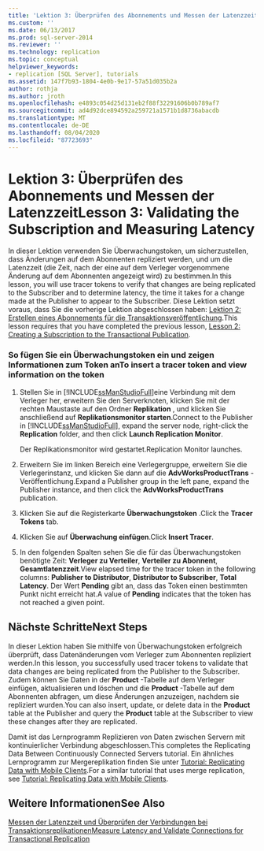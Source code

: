 ```yaml
---
title: 'Lektion 3: Überprüfen des Abonnements und Messen der Latenzzeit | Microsoft-Dokumentation'
ms.custom: ''
ms.date: 06/13/2017
ms.prod: sql-server-2014
ms.reviewer: ''
ms.technology: replication
ms.topic: conceptual
helpviewer_keywords:
- replication [SQL Server], tutorials
ms.assetid: 147f7b93-1804-4e0b-9e17-57a51d035b2a
author: rothja
ms.author: jroth
ms.openlocfilehash: e4893c054d25d131eb2f88f32291606b0b789af7
ms.sourcegitcommit: ad4d92dce894592a259721a1571b1d8736abacdb
ms.translationtype: MT
ms.contentlocale: de-DE
ms.lasthandoff: 08/04/2020
ms.locfileid: "87723693"
---
```

# <a name="lesson-3-validating-the-subscription-and-measuring-latency"></a><span data-ttu-id="4f862-102">Lektion 3: Überprüfen des Abonnements und Messen der Latenzzeit</span><span class="sxs-lookup"><span data-stu-id="4f862-102">Lesson 3: Validating the Subscription and Measuring Latency</span></span>
  <span data-ttu-id="4f862-103">In dieser Lektion verwenden Sie Überwachungstoken, um sicherzustellen, dass Änderungen auf dem Abonnenten repliziert werden, und um die Latenzzeit (die Zeit, nach der eine auf dem Verleger vorgenommene Änderung auf dem Abonnenten angezeigt wird) zu bestimmen.</span><span class="sxs-lookup"><span data-stu-id="4f862-103">In this lesson, you will use tracer tokens to verify that changes are being replicated to the Subscriber and to determine latency, the time it takes for a change made at the Publisher to appear to the Subscriber.</span></span> <span data-ttu-id="4f862-104">Diese Lektion setzt voraus, dass Sie die vorherige Lektion abgeschlossen haben: [Lektion 2: Erstellen eines Abonnements für die Transaktionsveröffentlichung](lesson-2-creating-a-subscription-to-the-transactional-publication.md).</span><span class="sxs-lookup"><span data-stu-id="4f862-104">This lesson requires that you have completed the previous lesson, [Lesson 2: Creating a Subscription to the Transactional Publication](lesson-2-creating-a-subscription-to-the-transactional-publication.md).</span></span>  
  
### <a name="to-insert-a-tracer-token-and-view-information-on-the-token"></a><span data-ttu-id="4f862-105">So fügen Sie ein Überwachungstoken ein und zeigen Informationen zum Token an</span><span class="sxs-lookup"><span data-stu-id="4f862-105">To insert a tracer token and view information on the token</span></span>  
  
1.  <span data-ttu-id="4f862-106">Stellen Sie in [!INCLUDE[ssManStudioFull](../../includes/ssmanstudiofull-md.md)]eine Verbindung mit dem Verleger her, erweitern Sie den Serverknoten, klicken Sie mit der rechten Maustaste auf den Ordner **Replikation** , und klicken Sie anschließend auf **Replikationsmonitor starten**.</span><span class="sxs-lookup"><span data-stu-id="4f862-106">Connect to the Publisher in [!INCLUDE[ssManStudioFull](../../includes/ssmanstudiofull-md.md)], expand the server node, right-click the **Replication** folder, and then click **Launch Replication Monitor**.</span></span>  
  
     <span data-ttu-id="4f862-107">Der Replikationsmonitor wird gestartet.</span><span class="sxs-lookup"><span data-stu-id="4f862-107">Replication Monitor launches.</span></span>  
  
2.  <span data-ttu-id="4f862-108">Erweitern Sie im linken Bereich eine Verlegergruppe, erweitern Sie die Verlegerinstanz, und klicken Sie dann auf die **AdvWorksProductTrans** -Veröffentlichung.</span><span class="sxs-lookup"><span data-stu-id="4f862-108">Expand a Publisher group in the left pane, expand the Publisher instance, and then click the **AdvWorksProductTrans** publication.</span></span>  
  
3.  <span data-ttu-id="4f862-109">Klicken Sie auf die Registerkarte **Überwachungstoken** .</span><span class="sxs-lookup"><span data-stu-id="4f862-109">Click the **Tracer Tokens** tab.</span></span>  
  
4.  <span data-ttu-id="4f862-110">Klicken Sie auf **Überwachung einfügen**.</span><span class="sxs-lookup"><span data-stu-id="4f862-110">Click **Insert Tracer**.</span></span>  
  
5.  <span data-ttu-id="4f862-111">In den folgenden Spalten sehen Sie die für das Überwachungstoken benötigte Zeit: **Verleger zu Verteiler**, **Verteiler zu Abonnent**, **Gesamtlatenzzeit**.</span><span class="sxs-lookup"><span data-stu-id="4f862-111">View elapsed time for the tracer token in the following columns: **Publisher to Distributor**, **Distributor to Subscriber**, **Total Latency**.</span></span> <span data-ttu-id="4f862-112">Der Wert **Pending** gibt an, dass das Token einen bestimmten Punkt nicht erreicht hat.</span><span class="sxs-lookup"><span data-stu-id="4f862-112">A value of **Pending** indicates that the token has not reached a given point.</span></span>  
  
## <a name="next-steps"></a><span data-ttu-id="4f862-113">Nächste Schritte</span><span class="sxs-lookup"><span data-stu-id="4f862-113">Next Steps</span></span>  
 <span data-ttu-id="4f862-114">In dieser Lektion haben Sie mithilfe von Überwachungstoken erfolgreich überprüft, dass Datenänderungen vom Verleger zum Abonnenten repliziert werden.</span><span class="sxs-lookup"><span data-stu-id="4f862-114">In this lesson, you successfully used tracer tokens to validate that data changes are being replicated from the Publisher to the Subscriber.</span></span> <span data-ttu-id="4f862-115">Zudem können Sie Daten in der **Product** -Tabelle auf dem Verleger einfügen, aktualisieren und löschen und die **Product** -Tabelle auf dem Abonnenten abfragen, um diese Änderungen anzuzeigen, nachdem sie repliziert wurden.</span><span class="sxs-lookup"><span data-stu-id="4f862-115">You can also insert, update, or delete data in the **Product** table at the Publisher and query the **Product** table at the Subscriber to view these changes after they are replicated.</span></span>  
  
 <span data-ttu-id="4f862-116">Damit ist das Lernprogramm Replizieren von Daten zwischen Servern mit kontinuierlicher Verbindung abgeschlossen.</span><span class="sxs-lookup"><span data-stu-id="4f862-116">This completes the Replicating Data Between Continuously Connected Servers tutorial.</span></span> <span data-ttu-id="4f862-117">Ein ähnliches Lernprogramm zur Mergereplikation finden Sie unter [Tutorial: Replicating Data with Mobile Clients](tutorial-replicating-data-with-mobile-clients.md).</span><span class="sxs-lookup"><span data-stu-id="4f862-117">For a similar tutorial that uses merge replication, see [Tutorial: Replicating Data with Mobile Clients](tutorial-replicating-data-with-mobile-clients.md).</span></span>  
  
## <a name="see-also"></a><span data-ttu-id="4f862-118">Weitere Informationen</span><span class="sxs-lookup"><span data-stu-id="4f862-118">See Also</span></span>  
 [<span data-ttu-id="4f862-119">Messen der Latenzzeit und Überprüfen der Verbindungen bei Transaktionsreplikationen</span><span class="sxs-lookup"><span data-stu-id="4f862-119">Measure Latency and Validate Connections for Transactional Replication</span></span>](monitor/measure-latency-and-validate-connections-for-transactional-replication.md)  
  
  
